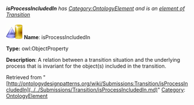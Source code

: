 ___isProcessIncludedIn__ has [Category:OntologyElement](../../Category/OntologyElement.md "Category:OntologyElement") and is an [element of](../../Property/ElementOf.md "Property:ElementOf") [Transition](../../Submissions/Transition.md "Submissions:Transition")_


  




[![ObjectProperty](../../images/thumb/c/c3/ObjectProperty.gif/45px-ObjectProperty.gif)](../../Image/ObjectProperty.gif.md "ObjectProperty")
__Name__: isProcessIncludedIn 


__Type:__ owl:ObjectProperty 


__Description__: A relation between a transition situation and the underlying process that is invariant for the object(s) included in the transition. 





Retrieved from "[http://ontologydesignpatterns.org/wiki/Submissions:Transition/isProcessIncludedIn](../../Submissions/Transition/isProcessIncludedIn.md)"
 [Category](http://ontologydesignpatterns.org/wiki/Special:Categories "Special:Categories"): [OntologyElement](../../Category/OntologyElement.md "Category:OntologyElement")